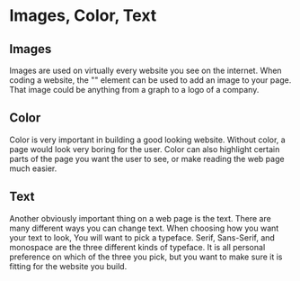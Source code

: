 # Images, Color, Text

## Images

Images are used on virtually every website you see on the internet. When coding a website, the "<im>" element can be used to add an image to your page. That image could be anything from a graph to a logo of a company.

## Color

Color is very important in building a good looking website. Without color, a page would look very boring for the user. Color can also highlight certain parts of the page you want the user to see, or make reading the web page much easier.

## Text

Another obviously important thing on a web page is the text. There are many different ways you can change text. When choosing how you want your text to look, You will want to pick a typeface. Serif, Sans-Serif, and monospace are the three different kinds of typeface. It is all personal preference on which of the three you pick, but you want to make sure it is fitting for the website you build.